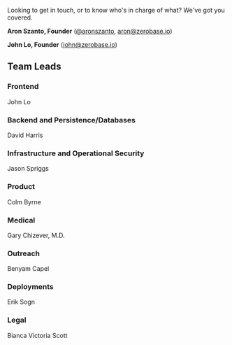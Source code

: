 Looking to get in touch, or to know who's in charge of what? We've got you covered.

**Aron Szanto, Founder** ([@aronszanto](https://github.com/aronszanto), aron@zerobase.io)

**John Lo, Founder** (john@zerobase.io)

## Team Leads

### Frontend
John Lo

### Backend and Persistence/Databases
David Harris

### Infrastructure and Operational Security
Jason Spriggs

### Product
Colm Byrne

### Medical 
Gary Chizever, M.D.

### Outreach
Benyam Capel

### Deployments
Erik Sogn

### Legal
Bianca Victoria Scott
